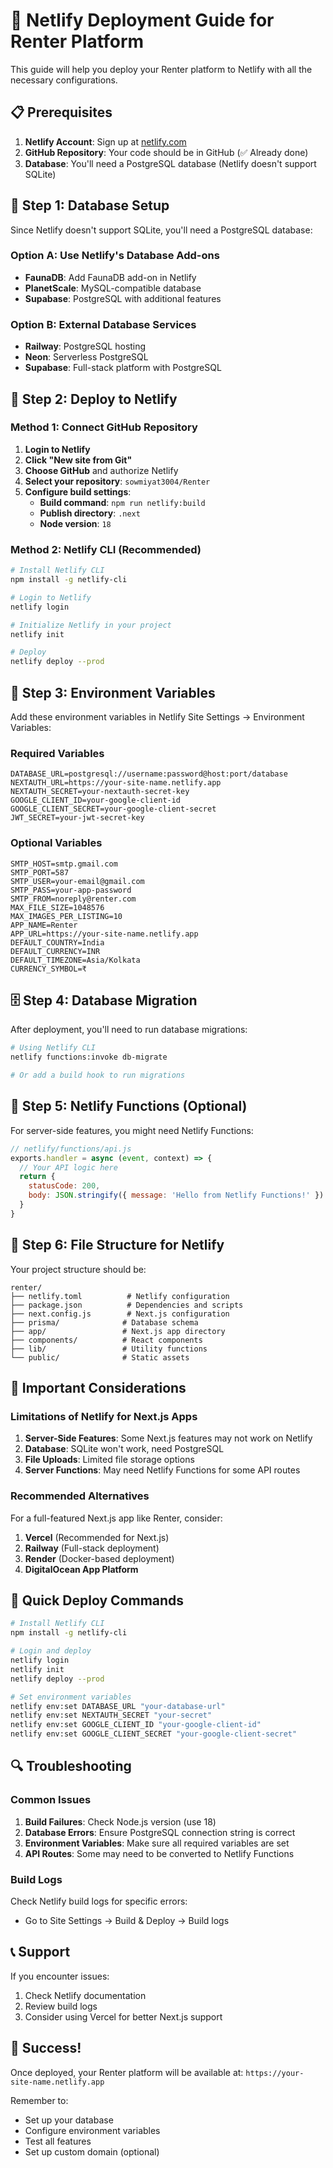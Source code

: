 # 🚀 Netlify Deployment Guide for Renter Platform

This guide will help you deploy your Renter platform to Netlify with all the necessary configurations.

## 📋 Prerequisites

1. **Netlify Account**: Sign up at [netlify.com](https://netlify.com)
2. **GitHub Repository**: Your code should be in GitHub (✅ Already done)
3. **Database**: You'll need a PostgreSQL database (Netlify doesn't support SQLite)

## 🔧 Step 1: Database Setup

Since Netlify doesn't support SQLite, you'll need a PostgreSQL database:

### Option A: Use Netlify's Database Add-ons
- **FaunaDB**: Add FaunaDB add-on in Netlify
- **PlanetScale**: MySQL-compatible database
- **Supabase**: PostgreSQL with additional features

### Option B: External Database Services
- **Railway**: PostgreSQL hosting
- **Neon**: Serverless PostgreSQL
- **Supabase**: Full-stack platform with PostgreSQL

## 🚀 Step 2: Deploy to Netlify

### Method 1: Connect GitHub Repository

1. **Login to Netlify**
2. **Click "New site from Git"**
3. **Choose GitHub** and authorize Netlify
4. **Select your repository**: `sowmiyat3004/Renter`
5. **Configure build settings**:
   - **Build command**: `npm run netlify:build`
   - **Publish directory**: `.next`
   - **Node version**: `18`

### Method 2: Netlify CLI (Recommended)

```bash
# Install Netlify CLI
npm install -g netlify-cli

# Login to Netlify
netlify login

# Initialize Netlify in your project
netlify init

# Deploy
netlify deploy --prod
```

## 🔐 Step 3: Environment Variables

Add these environment variables in Netlify Site Settings → Environment Variables:

### Required Variables
```
DATABASE_URL=postgresql://username:password@host:port/database
NEXTAUTH_URL=https://your-site-name.netlify.app
NEXTAUTH_SECRET=your-nextauth-secret-key
GOOGLE_CLIENT_ID=your-google-client-id
GOOGLE_CLIENT_SECRET=your-google-client-secret
JWT_SECRET=your-jwt-secret-key
```

### Optional Variables
```
SMTP_HOST=smtp.gmail.com
SMTP_PORT=587
SMTP_USER=your-email@gmail.com
SMTP_PASS=your-app-password
SMTP_FROM=noreply@renter.com
MAX_FILE_SIZE=1048576
MAX_IMAGES_PER_LISTING=10
APP_NAME=Renter
APP_URL=https://your-site-name.netlify.app
DEFAULT_COUNTRY=India
DEFAULT_CURRENCY=INR
DEFAULT_TIMEZONE=Asia/Kolkata
CURRENCY_SYMBOL=₹
```

## 🗄️ Step 4: Database Migration

After deployment, you'll need to run database migrations:

```bash
# Using Netlify CLI
netlify functions:invoke db-migrate

# Or add a build hook to run migrations
```

## 🔧 Step 5: Netlify Functions (Optional)

For server-side features, you might need Netlify Functions:

```javascript
// netlify/functions/api.js
exports.handler = async (event, context) => {
  // Your API logic here
  return {
    statusCode: 200,
    body: JSON.stringify({ message: 'Hello from Netlify Functions!' })
  }
}
```

## 📁 Step 6: File Structure for Netlify

Your project structure should be:
```
renter/
├── netlify.toml          # Netlify configuration
├── package.json          # Dependencies and scripts
├── next.config.js        # Next.js configuration
├── prisma/              # Database schema
├── app/                 # Next.js app directory
├── components/          # React components
├── lib/                 # Utility functions
└── public/              # Static assets
```

## 🚨 Important Considerations

### Limitations of Netlify for Next.js Apps

1. **Server-Side Features**: Some Next.js features may not work on Netlify
2. **Database**: SQLite won't work, need PostgreSQL
3. **File Uploads**: Limited file storage options
4. **Server Functions**: May need Netlify Functions for some API routes

### Recommended Alternatives

For a full-featured Next.js app like Renter, consider:

1. **Vercel** (Recommended for Next.js)
2. **Railway** (Full-stack deployment)
3. **Render** (Docker-based deployment)
4. **DigitalOcean App Platform**

## 🎯 Quick Deploy Commands

```bash
# Install Netlify CLI
npm install -g netlify-cli

# Login and deploy
netlify login
netlify init
netlify deploy --prod

# Set environment variables
netlify env:set DATABASE_URL "your-database-url"
netlify env:set NEXTAUTH_SECRET "your-secret"
netlify env:set GOOGLE_CLIENT_ID "your-google-client-id"
netlify env:set GOOGLE_CLIENT_SECRET "your-google-client-secret"
```

## 🔍 Troubleshooting

### Common Issues

1. **Build Failures**: Check Node.js version (use 18)
2. **Database Errors**: Ensure PostgreSQL connection string is correct
3. **Environment Variables**: Make sure all required variables are set
4. **API Routes**: Some may need to be converted to Netlify Functions

### Build Logs

Check Netlify build logs for specific errors:
- Go to Site Settings → Build & Deploy → Build logs

## 📞 Support

If you encounter issues:
1. Check Netlify documentation
2. Review build logs
3. Consider using Vercel for better Next.js support

## 🎉 Success!

Once deployed, your Renter platform will be available at:
`https://your-site-name.netlify.app`

Remember to:
- Set up your database
- Configure environment variables
- Test all features
- Set up custom domain (optional)
